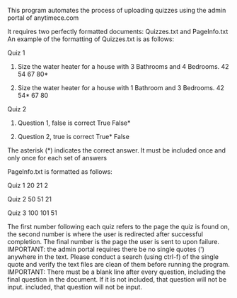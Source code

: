 This program automates the process of uploading quizzes using the admin portal of anytimece.com

It requires two perfectly formatted documents: Quizzes.txt and PageInfo.txt
An example of the formatting of Quizzes.txt is as follows:

Quiz 1
1) Size the water heater for a house with 3 Bathrooms and 4 Bedrooms.
42
54
67
80*

2) Size the water heater for a house with 1 Bathroom and 3 Bedrooms.
42
54*
67
80

Quiz 2
1) Question 1, false is correct
True
False*

2) Question 2, true is correct
True*
False

The asterisk (*) indicates the correct answer. It must be included once and only once for each set of answers

PageInfo.txt is formatted as follows:

Quiz 1
20
21
2

Quiz 2
50
51
21

Quiz 3
100
101
51

The first number following each quiz refers to the page the quiz is found on, the second number is where the user
is redirected after successful completion. The final number is the page the user is sent to upon failure.
IMPORTANT: the admin portal requires there be no single quotes (') anywhere in the text. Please conduct a search
(using ctrl-f) of the single quote and verify the text files are clean of them before running the program.
IMPORTANT: There must be a blank line after every question, including the final question in the document. If it is not
included, that question will not be input.
included, that question will not be input.